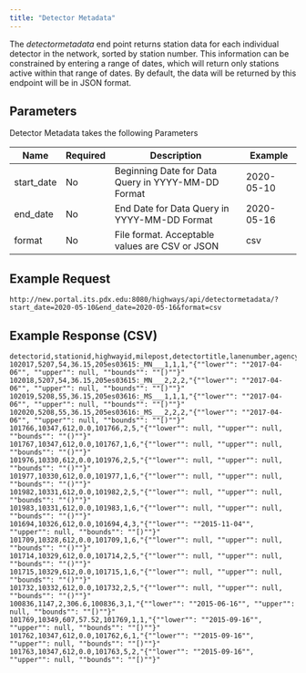 ```yaml
---
title: "Detector Metadata"
---
```

The _detectormetadata_ end point returns station data for each individual detector in the network, sorted by station number. This information can be constrained
by entering a range of dates, which will return only stations active within that range of dates. By default, the data will be returned by this endpoint will be in
JSON format.

## Parameters
Detector Metadata takes the following Parameters

| Name         | Required  | Description                                        | Example      |
| ------------ | --------- | -------------------------------------------------- | ------------ |
|  start_date  | No        | Beginning Date for Data Query in YYYY-MM-DD Format | 2020-05-10   |
|  end_date    | No        | End Date for Data Query in YYYY-MM-DD Format       | 2020-05-16   |
|  format      | No        | File format. Acceptable values are CSV or JSON     | csv          |

## Example Request
```http://new.portal.its.pdx.edu:8080/highways/api/detectormetadata/?start_date=2020-05-10&end_date=2020-05-16&format=csv```

## Example Response (CSV)
```
detectorid,stationid,highwayid,milepost,detectortitle,lanenumber,agency_lane,active_dates
102017,5207,54,36.15,205es03615:_MN___1,1,1,"{""lower"": ""2017-04-06"", ""upper"": null, ""bounds"": ""[)""}"
102018,5207,54,36.15,205es03615:_MN___2,2,2,"{""lower"": ""2017-04-06"", ""upper"": null, ""bounds"": ""[)""}"
102019,5208,55,36.15,205es03616:_MS___1,1,1,"{""lower"": ""2017-04-06"", ""upper"": null, ""bounds"": ""[)""}"
102020,5208,55,36.15,205es03616:_MS___2,2,2,"{""lower"": ""2017-04-06"", ""upper"": null, ""bounds"": ""[)""}"
101766,10347,612,0.0,101766,2,5,"{""lower"": null, ""upper"": null, ""bounds"": ""()""}"
101767,10347,612,0.0,101767,1,6,"{""lower"": null, ""upper"": null, ""bounds"": ""()""}"
101976,10330,612,0.0,101976,2,5,"{""lower"": null, ""upper"": null, ""bounds"": ""()""}"
101977,10330,612,0.0,101977,1,6,"{""lower"": null, ""upper"": null, ""bounds"": ""()""}"
101982,10331,612,0.0,101982,2,5,"{""lower"": null, ""upper"": null, ""bounds"": ""()""}"
101983,10331,612,0.0,101983,1,6,"{""lower"": null, ""upper"": null, ""bounds"": ""()""}"
101694,10326,612,0.0,101694,4,3,"{""lower"": ""2015-11-04"", ""upper"": null, ""bounds"": ""[)""}"
101709,10328,612,0.0,101709,1,6,"{""lower"": null, ""upper"": null, ""bounds"": ""()""}"
101714,10329,612,0.0,101714,2,5,"{""lower"": null, ""upper"": null, ""bounds"": ""()""}"
101715,10329,612,0.0,101715,1,6,"{""lower"": null, ""upper"": null, ""bounds"": ""()""}"
101732,10332,612,0.0,101732,2,5,"{""lower"": null, ""upper"": null, ""bounds"": ""()""}"
100836,1147,2,306.6,100836,3,1,"{""lower"": ""2015-06-16"", ""upper"": null, ""bounds"": ""[)""}"
101769,10349,607,57.52,101769,1,1,"{""lower"": ""2015-09-16"", ""upper"": null, ""bounds"": ""[)""}"
101762,10347,612,0.0,101762,6,1,"{""lower"": ""2015-09-16"", ""upper"": null, ""bounds"": ""[)""}"
101763,10347,612,0.0,101763,5,2,"{""lower"": ""2015-09-16"", ""upper"": null, ""bounds"": ""[)""}"
```
